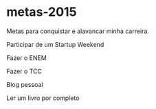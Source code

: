 metas-2015
==========

Metas para conquistar e alavancar minha carreira.

Participar de um Startup Weekend

Fazer o ENEM

Fazer o TCC

Blog pessoal

Ler um livro por completo

